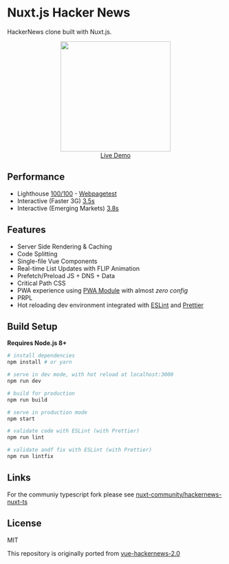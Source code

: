 # Nuxt.js Hacker News
HackerNews clone built with Nuxt.js.

<p align="center">
  <a href="https://hn.nuxtjs.org" target="_blank">
    <img src="https://user-images.githubusercontent.com/5158436/27347011-428833aa-5604-11e7-9f43-a12e576e9b18.png" width="256px"
    ><br>
    Live Demo
  </a>
</p>

## Performance

- Lighthouse [100/100](https://cdn.rawgit.com/Atinux/e2f424e6794babc00d2158406b0ab37d/raw/4de834145881697ea83292b381df5f591f1ed2f5/lighthouse-result-nuxt.html) - [Webpagetest](https://www.webpagetest.org/lighthouse.php?test=170620_PG_a2a9feaf4ace07a61b2c6c2a171b1c79&run=1)
- Interactive (Faster 3G) [3.5s](https://www.webpagetest.org/result/170620_PG_a2a9feaf4ace07a61b2c6c2a171b1c79)
- Interactive (Emerging Markets) [3.8s](https://www.webpagetest.org/result/170620_B1_0b83d61272c77c16c3f3f1f16fb72d2e)

## Features

- Server Side Rendering & Caching
- Code Splitting
- Single-file Vue Components
- Real-time List Updates with FLIP Animation
- Prefetch/Preload JS + DNS + Data
- Critical Path CSS
- PWA experience using [PWA Module](https://github.com/nuxt-community/pwa-module) with almost _zero config_
- PRPL
- Hot reloading dev environment integrated with [ESLint](https://eslint.org/) and [Prettier](https://prettier.io/)

## Build Setup

**Requires Node.js 8+**

``` bash
# install dependencies
npm install # or yarn

# serve in dev mode, with hot reload at localhost:3000
npm run dev

# build for production
npm run build

# serve in production mode
npm start

# validate code with ESLint (with Prettier)
npm run lint

# validate andf fix with ESLint (with Prettier)
npm run lintfix

```

## Links

For the communiy typescript fork please see [nuxt-community/hackernews-nuxt-ts](https://github.com/nuxt-community/hackernews-nuxt-ts)

## License

MIT

This repository is originally ported from [vue-hackernews-2.0](https://github.com/vuejs/vue-hackernews-2.0)
